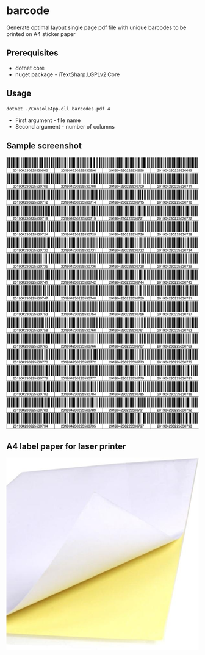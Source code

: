 # barcode


Generate optimal layout single page pdf file with unique barcodes to be printed on A4 sticker paper

## Prerequisites
* dotnet core
* nuget package - iTextSharp.LGPLv2.Core

## Usage
`dotnet ./ConsoleApp.dll barcodes.pdf 4`
* First argument - file name
* Second argument - number of columns

## Sample screenshot
![Sample image barcodes](https://github.com/Donghvani/barcode/blob/master/ConsoleApp/sample/image/barcodes.png)

## A4 label paper for laser printer
![A4 label paper for laser printer](https://github.com/Donghvani/barcode/blob/master/ConsoleApp/sample/image/sticker_paper.jpg)
